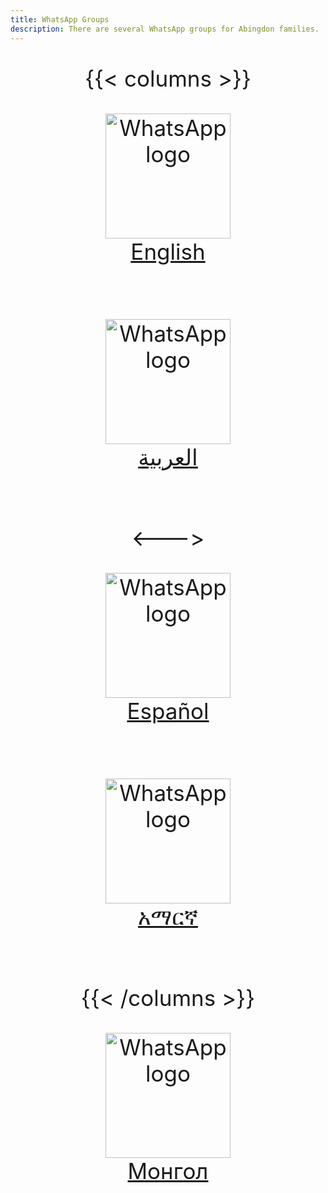 ```yaml
---
title: WhatsApp Groups
description: There are several WhatsApp groups for Abingdon families.
---
```


<style>
    p {
        text-align: center;
        font-size: 2.5em;
    }
</style>

{{< columns >}}

[<img src="/img/WhatsApp.svg" height="200" width="200" alt="WhatsApp logo" title="WhatsApp English"><br>English](https://chat.whatsapp.com/JHmnCVwB6LC7Fol2uOw0Ew)

<br>

[<img src="/img/WhatsApp.svg" height="200" width="200" alt="WhatsApp logo" title="WhatsApp Arabic"><br>العربية](https://chat.whatsapp.com/EJhTfUXY659H09PTIBTq1H)

<br>

<--->

[<img src="/img/WhatsApp.svg" height="200" width="200" alt="WhatsApp logo" title="WhatsApp Spanish"><br>Español](https://chat.whatsapp.com/CZF8UWJJbLvDt8WFmvTXhu)

<br>

[<img src="/img/WhatsApp.svg" height="200" width="200" alt="WhatsApp logo" title="WhatsApp Amharic"><br>አማርኛ](https://chat.whatsapp.com/EEAlIiRL3XAJ3OIYAZdH4o)

<br>

{{< /columns >}}

[<img src="/img/WhatsApp.svg" height="200" width="200" alt="WhatsApp logo" title="WhatsApp Mongolian"><br>Монгол](https://chat.whatsapp.com/IDjEIiLINfm5R5ViLuAKJW)